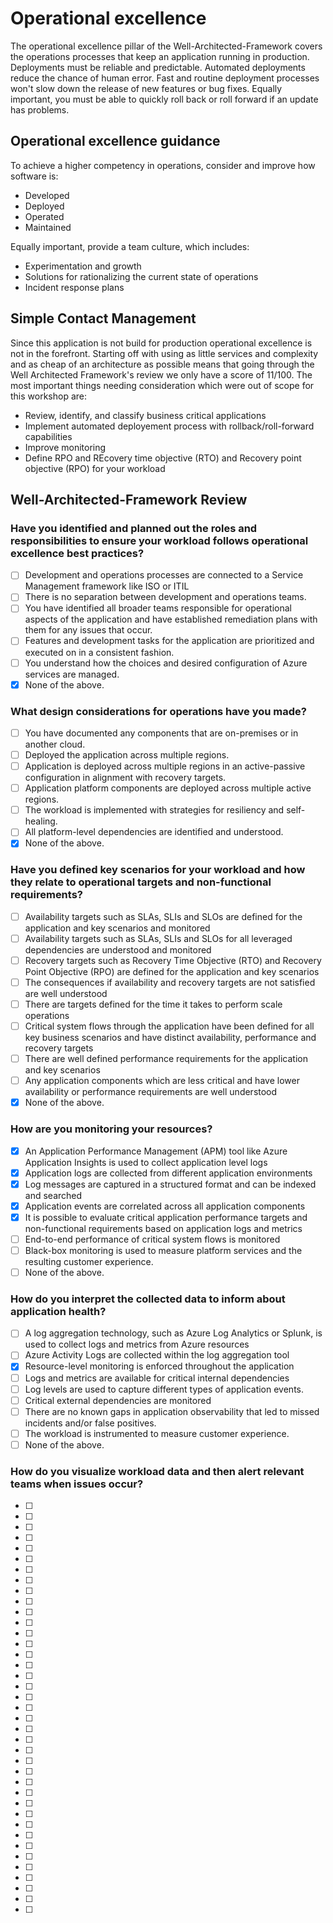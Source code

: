 # Operational excellence

The operational excellence pillar of the Well-Architected-Framework covers the operations processes that keep an application running in production. Deployments must be reliable and predictable. Automated deployments reduce the chance of human error. Fast and routine deployment processes won't slow down the release of new features or bug fixes. Equally important, you must be able to quickly roll back or roll forward if an update has problems.

## Operational excellence guidance

To achieve a higher competency in operations, consider and improve how software is:

- Developed
- Deployed
- Operated
- Maintained

Equally important, provide a team culture, which includes:

- Experimentation and growth
- Solutions for rationalizing the current state of operations
- Incident response plans

## Simple Contact Management

Since this application is not build for production operational excellence is not in the forefront. Starting off with using as little services and complexity and as cheap of an architecture as possible means that going through the Well Architected Framework's review we only have a score of 11/100.
The most important things needing consideration which were out of scope for this workshop are:

- Review, identify, and classify business critical applications
- Implement automated deployement process with rollback/roll-forward capabilities
- Improve monitoring
- Define RPO and REcovery time objective (RTO) and Recovery point objective (RPO) for your workload

## Well-Architected-Framework Review

### Have you identified and planned out the roles and responsibilities to ensure your workload follows operational excellence best practices?

- [ ] Development and operations processes are connected to a Service Management framework like ISO or ITIL
- [ ] There is no separation between development and operations teams.
- [ ] You have identified all broader teams responsible for operational aspects of the application and have established remediation plans with them for any issues that occur.
- [ ] Features and development tasks for the application are prioritized and executed on in a consistent fashion.
- [ ] You understand how the choices and desired configuration of Azure services are managed.
- [x] None of the above.

### What design considerations for operations have you made?

- [ ] You have documented any components that are on-premises or in another cloud.
- [ ] Deployed the application across multiple regions.
- [ ] Application is deployed across multiple regions in an active-passive configuration in alignment with recovery targets.
- [ ] Application platform components are deployed across multiple active regions.
- [ ] The workload is implemented with strategies for resiliency and self-healing.
- [ ] All platform-level dependencies are identified and understood.
- [x] None of the above.

### Have you defined key scenarios for your workload and how they relate to operational targets and non-functional requirements?

- [ ] Availability targets such as SLAs, SLIs and SLOs are defined for the application and key scenarios and monitored
- [ ] Availability targets such as SLAs, SLIs and SLOs for all leveraged dependencies are understood and monitored
- [ ] Recovery targets such as Recovery Time Objective (RTO) and Recovery Point Objective (RPO) are defined for the application and key scenarios
- [ ] The consequences if availability and recovery targets are not satisfied are well understood
- [ ] There are targets defined for the time it takes to perform scale operations
- [ ] Critical system flows through the application have been defined for all key business scenarios and have distinct availability, performance and recovery targets
- [ ] There are well defined performance requirements for the application and key scenarios
- [ ] Any application components which are less critical and have lower availability or performance requirements are well understood
- [x] None of the above.

### How are you monitoring your resources?

- [x] An Application Performance Management (APM) tool like Azure Application Insights is used to collect application level logs
- [x] Application logs are collected from different application environments
- [x] Log messages are captured in a structured format and can be indexed and searched
- [x] Application events are correlated across all application components
- [x] It is possible to evaluate critical application performance targets and non-functional requirements based on application logs and metrics
- [ ] End-to-end performance of critical system flows is monitored
- [ ] Black-box monitoring is used to measure platform services and the resulting customer experience.
- [ ] None of the above.

### How do you interpret the collected data to inform about application health?

- [ ] A log aggregation technology, such as Azure Log Analytics or Splunk, is used to collect logs and metrics from Azure resources
- [ ] Azure Activity Logs are collected within the log aggregation tool
- [x] Resource-level monitoring is enforced throughout the application
- [ ] Logs and metrics are available for critical internal dependencies
- [ ] Log levels are used to capture different types of application events.
- [ ] Critical external dependencies are monitored
- [ ] There are no known gaps in application observability that led to missed incidents and/or false positives.
- [ ] The workload is instrumented to measure customer experience.
- [ ] None of the above.

### How do you visualize workload data and then alert relevant teams when issues occur?

- [ ]
- [ ]
- [ ]
- [ ]
- [ ]
- [ ]
- [ ]
- [ ]
- [ ]
- [ ]
- [ ]
- [ ]
- [ ]
- [ ]
- [ ]
- [ ]
- [ ]
- [ ]
- [ ]
- [ ]
- [ ]
- [ ]
- [ ]
- [ ]
- [ ]
- [ ]
- [ ]
- [ ]
- [ ]
- [ ]
- [ ]
- [ ]
- [ ]
- [ ]
- [ ]
- [ ]
- [ ]
- [ ]
- [ ]
